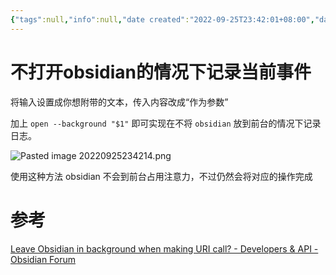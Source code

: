 ```yaml
---
{"tags":null,"info":null,"date created":"2022-09-25T23:42:01+08:00","date modified":"2024-04-18T12:49:36+08:00","dg-publish":true,"permalink":"/card/101 Tools/obsidian/不打开obsidian的情况下记录当前事件/","dgPassFrontmatter":true,"noteIcon":"2","created":"2022-09-25T23:42:01+08:00","updated":"2024-04-18T12:49:36+08:00"}
---
```



# 不打开obsidian的情况下记录当前事件

将输入设置成你想附带的文本，传入内容改成“作为参数”

加上 `open --background "$1"` 即可实现在不将 `obsidian` 放到前台的情况下记录日志。



![Pasted image 20220925234214.png](/img/user/attachs/Pasted%20image%2020220925234214.png)


使用这种方法 obsidian 不会到前台占用注意力，不过仍然会将对应的操作完成

# 参考

[Leave Obsidian in background when making URI call? - Developers & API - Obsidian Forum](https://forum.obsidian.md/t/leave-obsidian-in-background-when-making-uri-call/34091)
